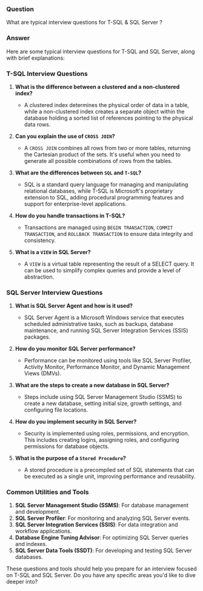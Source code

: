 ### Question
What are typical interview questions for T-SQL & SQL Server ?

### Answer
Here are some typical interview questions for T-SQL and SQL Server, along with brief explanations:

### **T-SQL Interview Questions**
1. **What is the difference between a clustered and a non-clustered index?**
   - A clustered index determines the physical order of data in a table, while a non-clustered index creates a separate object within the database holding a sorted list of references pointing to the physical data rows.

2. **Can you explain the use of `CROSS JOIN`?**
   - A `CROSS JOIN` combines all rows from two or more tables, returning the Cartesian product of the sets. It's useful when you need to generate all possible combinations of rows from the tables.

3. **What are the differences between `SQL` and `T-SQL`?**
   - SQL is a standard query language for managing and manipulating relational databases, while T-SQL is Microsoft's proprietary extension to SQL, adding procedural programming features and support for enterprise-level applications.

4. **How do you handle transactions in T-SQL?**
   - Transactions are managed using `BEGIN TRANSACTION`, `COMMIT TRANSACTION`, and `ROLLBACK TRANSACTION` to ensure data integrity and consistency.

5. **What is a `VIEW` in SQL Server?**
   - A `VIEW` is a virtual table representing the result of a SELECT query. It can be used to simplify complex queries and provide a level of abstraction.

### **SQL Server Interview Questions**
1. **What is SQL Server Agent and how is it used?**
   - SQL Server Agent is a Microsoft Windows service that executes scheduled administrative tasks, such as backups, database maintenance, and running SQL Server Integration Services (SSIS) packages.

2. **How do you monitor SQL Server performance?**
   - Performance can be monitored using tools like SQL Server Profiler, Activity Monitor, Performance Monitor, and Dynamic Management Views (DMVs).

3. **What are the steps to create a new database in SQL Server?**
   - Steps include using SQL Server Management Studio (SSMS) to create a new database, setting initial size, growth settings, and configuring file locations.

4. **How do you implement security in SQL Server?**
   - Security is implemented using roles, permissions, and encryption. This includes creating logins, assigning roles, and configuring permissions for database objects.

5. **What is the purpose of a `Stored Procedure`?**
   - A stored procedure is a precompiled set of SQL statements that can be executed as a single unit, improving performance and reusability.

### **Common Utilities and Tools**
1. **SQL Server Management Studio (SSMS)**: For database management and development.
2. **SQL Server Profiler**: For monitoring and analyzing SQL Server events.
3. **SQL Server Integration Services (SSIS)**: For data integration and workflow applications.
4. **Database Engine Tuning Advisor**: For optimizing SQL Server queries and indexes.
5. **SQL Server Data Tools (SSDT)**: For developing and testing SQL Server databases.

These questions and tools should help you prepare for an interview focused on T-SQL and SQL Server. Do you have any specific areas you'd like to dive deeper into?
